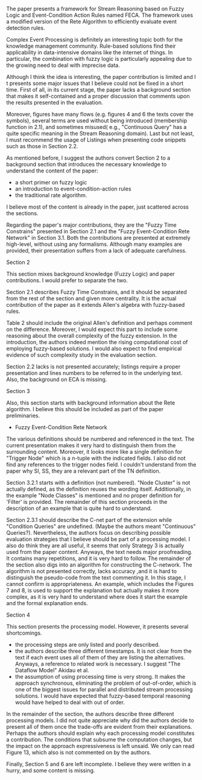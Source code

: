 The paper presents a framework for Stream Reasoning based on Fuzzy Logic and Event-Condition Action Rules named FECA. The framework uses a modified version of the Rete Algorithm to efficiently evaluate event detection rules.

Complex Event Processing is definitely an interesting topic both for the knowledge management community. Rule-based solutions find their applicability in data-intensive domains like the internet of things. In particular, the combination with fuzzy logic is particularly appealing due to the growing need to deal with imprecise data.

Although I think the idea is interesting, the paper contribution is limited and I
t presents some major issues that I believe could not be fixed in a short time.
First of all, in its current stage, the paper lacks a background section that makes it self-contained and a proper discussion that comments upon the results presented in the evaluation.

Moreover, figures have many flows (e.g. figures 4 and 6 the texts cover the symbols), several terms are used without being introduced (membership function in  2.1), and sometimes misused( e.g., "Continuous Query" has a quite specific meaning in the Stream Reasoning domain). Last but not least, I must recommend the usage of Listings when presenting code snippets such as those in Section 2.2.


As mentioned before, I suggest the authors convert Section 2 to a background section that introduces the necessary knowledge to understand the content of the paper:
- a short primer on fuzzy logic
- an introduction to event-condition-action rules
- the traditional rate algorithm.

I believe most of the content is already in the paper, just scattered across the sections.

Regarding the paper's major contributions, they are the "Fuzzy Time Constrains" presented in Section 2.1 and the "Fuzzy Event-Condition Rete Network" in Section 3.1. Both the contributions are presented at extremely high-level, without using any formalisms. Although many examples are provided, their presentation suffers from a lack of adequate carefulness.

Section 2

This section mixes background knowledge (Fuzzy Logic) and paper contributions. I would prefer to separate the two.

Section 2.1 describes Fuzzy Time Constrains, and it should be separated from the rest of the section and given more centrality.
It is the actual contribution of the paper as it extends Allen's algebra with fuzzy-based rules.

Table 2 should include the original Allen's definition and perhaps comment on the difference. Moreover, I would expect this part to include some reasoning about the overall complexity of the fuzzy extension. In the introduction, the authors indeed mention the rising computational cost of employing fuzzy-based solutions. I would also expect to find empirical evidence of such complexity study in the evaluation section.

Section 2.2 lacks is not presented accurately; listings require a proper presentation and lines numbers to be referred to in the underlying text.
Also, the background on ECA is missing.

Section 3

Also, this section starts with background information about the Rete algorithm. I believe this should be included as part of the paper preliminaries.

- Fuzzy Event-Condition Rete Network

The various definitions should be numbered and referenced in the text. The current presentation makes it very hard to distinguish them from the surrounding content.  Moreover, it looks more like a single definition for "Trigger Node" which is a n-tuple with the indicated fields. 
I also did not find any references to the trigger nodes field. I couldn't understand from the paper why SI, SS,  they are a relevant part of the TN definition.

Section 3.2.1 starts with a definition (not numbered).  "Node Cluster" is not actually defined, as the definition reuses the wording itself. Additionally, in the example "Node Classes" is mentioned and no proper definition for 'Filter' is provided. The remainder of this section proceeds in the description of an example that is quite hard to understand. 

Section 2.3.1 should describe the C-net part of the extension while "Condition Queries" are undefined. (Maybe the authors meant "Continuous" Queries?). Nevertheless, the authors focus on describing possible evaluation strategies that I believe should be part of a processing model. I also do think they are all useful, it seems that only Strategy 3 is actually used from the paper content. Anyways, the text needs major proofreading. It contains many repetitions, and it is very hard to follow. The remainder of the section also digs into an algorithm for constructing the C-network.
The algorithm is not presented correctly, lacks accuracy ,and it is hard to distinguish the pseudo-code from the text commenting it. In this stage, I cannot confirm is appropriateness. An example, which includes the Figures 7 and 8, is used to support the explanation but actually makes it more complex, as it is very hard to understand where does it start the example and the formal explanation ends.

Section 4

This section presents the processing model. However, it presents several shortcomings.

- the processing steps are only listed and poorly described.
- the authors describe three different timestamps. It is not clear from the text if each event uses all of them of they are listing the alternatives. Anyways, a reference to related work is necessary. I suggest "The Dataflow Model" Akidau et al.
- the assumption of using processing time is very strong. It makes the approach synchronous, eliminating the problem of out-of-order, which is one of the biggest issues for parallel and distributed stream processing solutions. I would have expected that fuzzy-based temporal reasoning would have helped to deal with out of order.

In the remainder of the section, the authors describe three different processing models. I did not quite appreciate why did the authors decide to present all of them once the trade-offs are evident from their explanations. Perhaps the authors should explain why each processing model constitutes a contribution.
The conditions that subsume the computation changes, but the impact on the approach expressiveness is left unsaid. We only can read Figure 13, which also is not commented on by the authors.

Finally, Section 5 and 6 are left incomplete. I believe they were written in a hurry, and some content is missing. 


